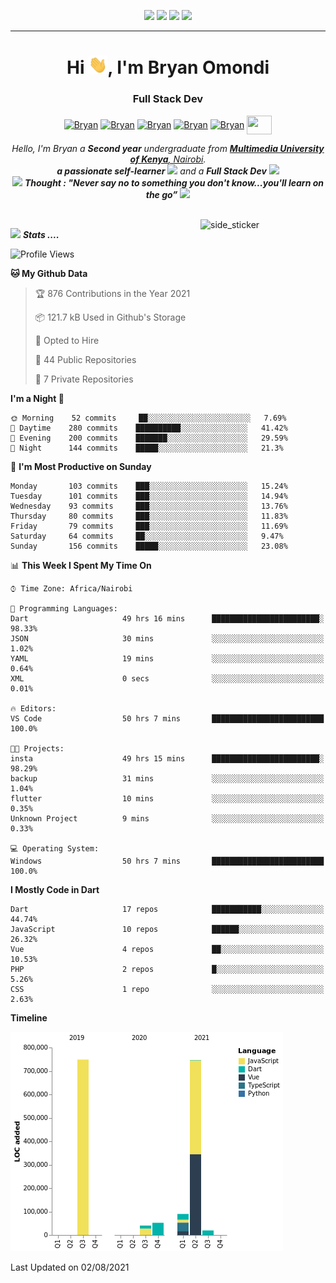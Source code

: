 
 <p align="center">
<img src="https://img.shields.io/badge/Age-20-blue" />
  <img src="https://img.shields.io/badge/Focus-Full%20Stack%20Development-brightgreen" />
  <img src="https://img.shields.io/badge/Lives-Nairobi-success" />
  <img src="https://img.shields.io/badge/Languages-English%20%26%20Swahili-brightgreen" />
</p>
<hr>
<h1 align="center">Hi <img src="https://raw.githubusercontent.com/ABSphreak/ABSphreak/master/gifs/Hi.gif" width="30px">, I'm Bryan Omondi</h1>
<h3 align="center">Full Stack Dev</h3>
<p align="center">
<a href="https://www.dev.to/bryanbill" target="blank"><img align="center" src="https://friconix.com/png/fi-swluxx-dev-to.png" alt="Bryan" height="30" width="40" /></a>
<a href="https://www.linkedin.com/in/bryanomondi254/" target="blank"><img align="center" src="https://image.flaticon.com/icons/png/128/174/174857.png" alt="Bryan" height="30" width="40" /></a>  
<a href="https://www.twitter.com/bryanbill" target="blank"><img align="center" src="https://help.twitter.com/content/dam/help-twitter/brand/logo.png" alt="Bryan" height="30" width="40" /></a>
<a href="https://www.instagram.com/bryan_bill/" target="blank"><img align="center" src="https://image.flaticon.com/icons/png/128/174/174855.png" alt="Bryan" height="30" width="40" /></a>
<a href="https://www.facebook.com/bryanbill/" target="blank"><img align="center" src="https://www.svgrepo.com/show/299425/facebook.svg" alt="Bryan" height="30" width="40" /></a>
 <a href = "mailto: bryanomondi254@gmail.com"><img align="center" src="https://seeklogo.com/images/G/gmail-new-2020-logo-32DBE11BB4-seeklogo.com.png" height="30" width="40" /></a>
</p>
</p>

<p align="center">
  <em>
    Hello, I'm Bryan a <b>Second year</b> undergraduate from <a href="https://mmu.ac.ke/"> <b>Multimedia University of Kenya</b>, Nairobi</a>. <br>
    <b>a passionate self-learner</b> <img src="https://github.com/TheDudeThatCode/TheDudeThatCode/blob/master/Assets/Developer.gif" width="30px"> and a <b>Full Stack Dev</b>&nbsp;<img src="https://github.com/TheDudeThatCode/TheDudeThatCode/blob/master/Assets/Designer.gif" width="36px">
  </em> 
  <br>
  <img src="https://media.giphy.com/media/gH3LO09IOiZIqePwv9/giphy.gif" width="50" /> <b><i align="center">Thought : "Never say no to something you don't know...you'll learn on the go”</i></b> <img src="https://media.giphy.com/media/qjqUcgIyRjsl2/giphy.gif" width="50" />
</p>
<br>
<img align="right" width=200px height=200px alt="side_sticker" src="https://media.giphy.com/media/TEnXkcsHrP4YedChhA/giphy.gif" />

<img src="https://media.giphy.com/media/iY8CRBdQXODJSCERIr/giphy.gif" width="30px">&nbsp;***Stats ....***
<!--START_SECTION:waka-->
![Profile Views](http://img.shields.io/badge/Profile%20Views-28-blue)

**🐱 My Github Data** 

> 🏆 876 Contributions in the Year 2021
 > 
> 📦 121.7 kB Used in Github's Storage 
 > 
> 💼 Opted to Hire
 > 
> 📜 44 Public Repositories 
 > 
> 🔑 7 Private Repositories  
 > 
**I'm a Night 🦉** 

```text
🌞 Morning    52 commits     ██░░░░░░░░░░░░░░░░░░░░░░░   7.69% 
🌆 Daytime    280 commits    ██████████░░░░░░░░░░░░░░░   41.42% 
🌃 Evening    200 commits    ███████░░░░░░░░░░░░░░░░░░   29.59% 
🌙 Night      144 commits    █████░░░░░░░░░░░░░░░░░░░░   21.3%

```
📅 **I'm Most Productive on Sunday** 

```text
Monday       103 commits    ███░░░░░░░░░░░░░░░░░░░░░░   15.24% 
Tuesday      101 commits    ███░░░░░░░░░░░░░░░░░░░░░░   14.94% 
Wednesday    93 commits     ███░░░░░░░░░░░░░░░░░░░░░░   13.76% 
Thursday     80 commits     ███░░░░░░░░░░░░░░░░░░░░░░   11.83% 
Friday       79 commits     ███░░░░░░░░░░░░░░░░░░░░░░   11.69% 
Saturday     64 commits     ██░░░░░░░░░░░░░░░░░░░░░░░   9.47% 
Sunday       156 commits    █████░░░░░░░░░░░░░░░░░░░░   23.08%

```


📊 **This Week I Spent My Time On** 

```text
⌚︎ Time Zone: Africa/Nairobi

💬 Programming Languages: 
Dart                     49 hrs 16 mins      ████████████████████████░   98.33% 
JSON                     30 mins             ░░░░░░░░░░░░░░░░░░░░░░░░░   1.02% 
YAML                     19 mins             ░░░░░░░░░░░░░░░░░░░░░░░░░   0.64% 
XML                      0 secs              ░░░░░░░░░░░░░░░░░░░░░░░░░   0.01%

🔥 Editors: 
VS Code                  50 hrs 7 mins       █████████████████████████   100.0%

🐱‍💻 Projects: 
insta                    49 hrs 15 mins      ████████████████████████░   98.29% 
backup                   31 mins             ░░░░░░░░░░░░░░░░░░░░░░░░░   1.04% 
flutter                  10 mins             ░░░░░░░░░░░░░░░░░░░░░░░░░   0.35% 
Unknown Project          9 mins              ░░░░░░░░░░░░░░░░░░░░░░░░░   0.33%

💻 Operating System: 
Windows                  50 hrs 7 mins       █████████████████████████   100.0%

```

**I Mostly Code in Dart** 

```text
Dart                     17 repos            ███████████░░░░░░░░░░░░░░   44.74% 
JavaScript               10 repos            ██████░░░░░░░░░░░░░░░░░░░   26.32% 
Vue                      4 repos             ██░░░░░░░░░░░░░░░░░░░░░░░   10.53% 
PHP                      2 repos             █░░░░░░░░░░░░░░░░░░░░░░░░   5.26% 
CSS                      1 repo              ░░░░░░░░░░░░░░░░░░░░░░░░░   2.63%

```


**Timeline**

![Chart not found](https://raw.githubusercontent.com/bryanbill/bryanbill/master/charts/bar_graph.png) 


 Last Updated on 02/08/2021
<!--END_SECTION:waka-->

